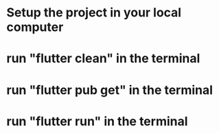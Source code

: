 # Setup the project in your local computer
# run "flutter clean" in the terminal
# run "flutter pub get" in the terminal
# run "flutter run" in the terminal

